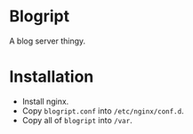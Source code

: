 # Blogript

A blog server thingy.

# Installation

+	Install nginx.
+	Copy `blogript.conf` into `/etc/nginx/conf.d`.
+	Copy all of `blogript` into `/var`.